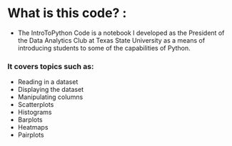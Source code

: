 # What is this code? :
* The IntroToPython Code is a notebook I developed as the President of the Data Analytics Club at Texas State University as a means of introducing students to some of the capabilities of Python.
### It covers topics such as:
*   Reading in a dataset
*   Displaying the dataset
*   Manipulating columns
*   Scatterplots
*   Histograms
*   Barplots
*   Heatmaps
*   Pairplots 
